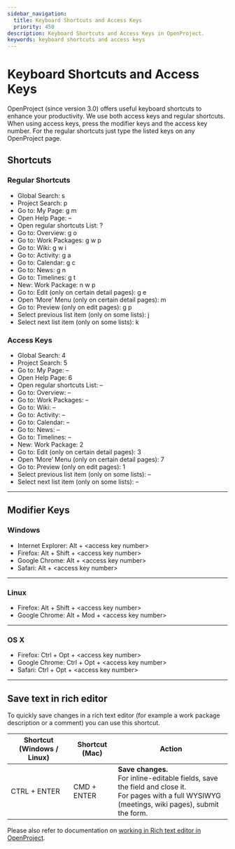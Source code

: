 ```yaml
---
sidebar_navigation:
  title: Keyboard Shortcuts and Access Keys
  priority: 450
description: Keyboard Shortcuts and Access Keys in OpenProject.
keywords: keyboard shortcuts and access keys
---
```

# Keyboard Shortcuts and Access Keys

OpenProject (since version 3.0) offers useful keyboard shortcuts to  enhance your productivity. We use both access keys and regular  shortcuts. When using access keys, press the modifier keys and the  access key number. For the regular shortcuts just type the listed keys  on any OpenProject page.

## Shortcuts

### Regular Shortcuts

- Global Search: s
- Project Search: p
- Go to: My Page: g m
- Open Help Page: –
- Open regular shortcuts List: ?
- Go to: Overview: g o
- Go to: Work Packages: g w p
- Go to: Wiki: g w i
- Go to: Activity: g a
- Go to: Calendar: g c
- Go to: News: g n
- Go to: Timelines: g t
- New: Work Package: n w p
- Go to: Edit (only on certain detail pages): g e
- Open ‘More’ Menu (only on certain detail pages): m
- Go to: Preview (only on edit pages): g p
- Select previous list item (only on some lists): j
- Select next list item (only on some lists): k

### Access Keys

- Global Search: 4
- Project Search: 5
- Go to: My Page: –
- Open Help Page: 6
- Open regular shortcuts List: –
- Go to: Overview: –
- Go to: Work Packages: –
- Go to: Wiki: –
- Go to: Activity: –
- Go to: Calendar: –
- Go to: News: –
- Go to: Timelines: –
- New: Work Package: 2
- Go to: Edit (only on certain detail pages): 3
- Open ‘More’ Menu (only on certain detail pages): 7
- Go to: Preview (only on edit pages): 1
- Select previous list item (only on some lists): –
- Select next list item (only on some lists): –

------

## Modifier Keys

### Windows

- Internet Explorer: Alt + &lt;access key number&gt;
- Firefox: Alt + Shift + &lt;access key number&gt;
- Google Chrome: Alt + &lt;access key number&gt;
- Safari: Alt + &lt;access key number&gt;

------

### Linux

- Firefox: Alt + Shift + &lt;access key number&gt;
- Google Chrome: Alt + Mod + &lt;access key number&gt;

------

### OS X

- Firefox:  Ctrl + Opt + &lt;access key number&gt;
- Google Chrome: Ctrl + Opt + &lt;access key number&gt;
- Safari: Ctrl + Opt + &lt;access key number&gt;

------

## Save text in rich editor

To quickly save changes in a rich text editor (for example a work package description or a comment) you can use this shortcut.

| Shortcut (Windows / Linux) | Shortcut (Mac) | Action                                                       |
| -------------------------- | -------------- | ------------------------------------------------------------ |
| CTRL + ENTER               | CMD + ENTER    | **Save changes.** <br />For inline-editable fields, save the field and close it.<br />For pages with a full WYSIWYG (meetings, wiki pages), submit the form. |

Please also refer to documentation  on [working in Rich text editor in OpenProject](../wysiwyg).
